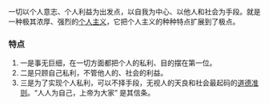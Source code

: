 一切以个人意志、个人利益为出发点，以自我为中心、以他人和社会为手段。就是一种极其浓厚、强烈的[个人主义](https://baike.baidu.com/item/%E4%B8%AA%E4%BA%BA%E4%B8%BB%E4%B9%89/1018207?fromModule=lemma_inlink)，它把个人主义的种种特点扩展到了极点。

### 特点
1. 一是事无巨细，在一切方面都把个人的私利、目的摆在第一位。
2. 二是只顾自己私利，不管他人的、社会的利益。
3. 三是为了实现个人私利，可以不择手段，无视人的天良和社会最起码的[道德准则](https://baike.baidu.com/item/%E9%81%93%E5%BE%B7%E5%87%86%E5%88%99/2177709?fromModule=lemma_inlink)。“人人为自己，上帝为大家” 是其信条。